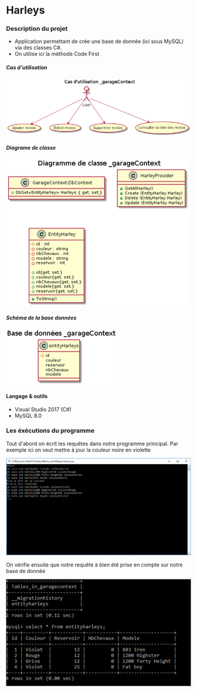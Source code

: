 # Harleys #

### Description du projet ###
* Application permettant de crée une base de donnée (ici sous MySQL) via des classes C#.
* On utilise ici la méthode Code First

##### Cas d'utilisation ####
![CU](https://github.com/vappy2/Harleys/blob/master/img/CU%20garagecontexte.png)

##### Diagrame de classe #####
![DDC](https://github.com/vappy2/Harleys/blob/master/img/DDC%20garageContext.png) 

##### Schéma de la base données #####
![BDD](https://github.com/vappy2/Harleys/blob/master/img/bdd%20garagecontexte.png)

#### Langage & outils ####
* Visual Studio 2017 (C#)
* MySQL 8.0

### Les éxécutions du programme ###

Tout d'abord on écrit les requêtes dans notre programme principal. Par exemple ici on veut mettre à jour la couleur noire en violette

![Update](https://github.com/vappy2/Harleys/blob/master/img/execution.PNG)

On vérifie ensuite que notre requête à bien été prise en compte sur notre base de donnée

![BDD](https://github.com/vappy2/Harleys/blob/master/img/table.PNG)
